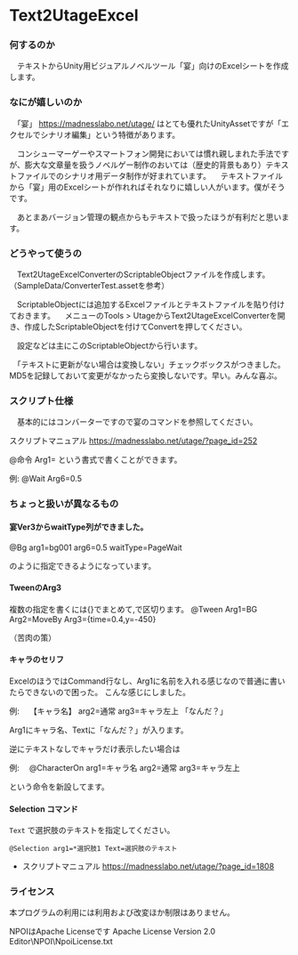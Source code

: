﻿# Text2UtageExcel

### 何するのか
　テキストからUnity用ビジュアルノベルツール「宴」向けのExcelシートを作成します。

### なにが嬉しいのか
　「宴」 https://madnesslabo.net/utage/   はとても優れたUnityAssetですが「エクセルでシナリオ編集」という特徴があります。
 
 　コンシューマーゲーやスマートフォン開発においては慣れ親しまれた手法ですが、膨大な文章量を扱うノベルゲー制作のおいては（歴史的背景もあり）テキストファイルでのシナリオ用データ制作が好まれています。
　テキストファイルから「宴」用のExcelシートが作れればそれなりに嬉しい人がいます。僕がそうです。

　あとまあバージョン管理の観点からもテキストで扱ったほうが有利だと思います。


### どうやって使うの
　Text2UtageExcelConverterのScriptableObjectファイルを作成します。
（SampleData/ConverterTest.assetを参考）

　ScriptableObjectには追加するExcelファイルとテキストファイルを貼り付けておきます。
　メニューのTools > UtageからText2UtageExcelConverterを開き、作成したScriptableObjectを付けてConvertを押してください。
 
　設定などは主にこのScriptableObjectから行います。
 
　「テキストに更新がない場合は変換しない」チェックボックスがつきました。MD5を記録しておいて変更がなかったら変換しないです。早い。みんな喜ぶ。

### スクリプト仕様
　基本的にはコンバーターですので宴のコマンドを参照してください。

スクリプトマニュアル
https://madnesslabo.net/utage/?page_id=252

@命令 Arg1=
という書式で書くことができます。

例:
@Wait Arg6=0.5

### ちょっと扱いが異なるもの

#### 宴Ver3からwaitType列ができました。

@Bg arg1=bg001 arg6=0.5 waitType=PageWait

のように指定できるようになっています。

#### TweenのArg3

複数の指定を書くには{}でまとめて,で区切ります。
@Tween Arg1=BG Arg2=MoveBy Arg3={time=0.4,y=-450}

（苦肉の策）


#### キャラのセリフ

ExcelのほうではCommand行なし、Arg1に名前を入れる感じなので普通に書いたらできないので困った。
こんな感じにしました。

例:　
【キャラ名】 arg2=通常 arg3=キャラ左上
「なんだ？」

Arg1にキャラ名、Textに「なんだ？」が入ります。

逆にテキストなしでキャラだけ表示したい場合は

例:　
@CharacterOn arg1=キャラ名 arg2=通常 arg3=キャラ左上

という命令を新設してます。


#### Selection コマンド

`Text` で選択肢のテキストを指定してください。

```
@Selection arg1=*選択肢1 Text=選択肢のテキスト
```

* スクリプトマニュアル
https://madnesslabo.net/utage/?page_id=1808

### ライセンス
本プログラムの利用には利用および改変ほか制限はありません。

NPOIはApache Licenseです
 Apache License Version 2.0
 Editor\NPOI\NpoiLicense.txt

